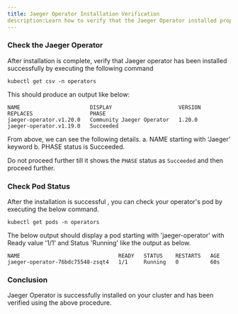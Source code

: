 ```yaml
---
title: Jaeger Operator Installation Verification
description:Learn how to verify that the Jaeger Operator installed properly in the namespace
---
```


### Check the Jaeger Operator

After installation is complete, verify that Jaeger operator has been installed successfully by executing the following command

```execute
kubectl get csv -n operators
```

This should produce an output like below:

```output
NAME                      DISPLAY                     VERSION   REPLACES                  PHASE
jaeger-operator.v1.20.0   Community Jaeger Operator   1.20.0    jaeger-operator.v1.19.0   Succeeded
```

From above, we can see the following details.
a.	NAME starting with ‘Jaeger’ keyword
b.	PHASE status is Succeeded.

Do not proceed further till it shows the `PHASE` status as `Succeeded` and then proceed further.


### Check Pod Status

After the installation is successful , you can check your operator's pod by executing the below command.

```execute
kubectl get pods -n operators
```

The below output should display a pod starting with 'jaeger-operator' with Ready value '1/1' and Status 'Running' like the output as below.

```
NAME                               READY   STATUS    RESTARTS   AGE
jaeger-operator-76bdc75548-zsqt4   1/1     Running   0          60s
```

### Conclusion


Jaeger Operator is successfully installed on your cluster and has been verified using the above procedure.

